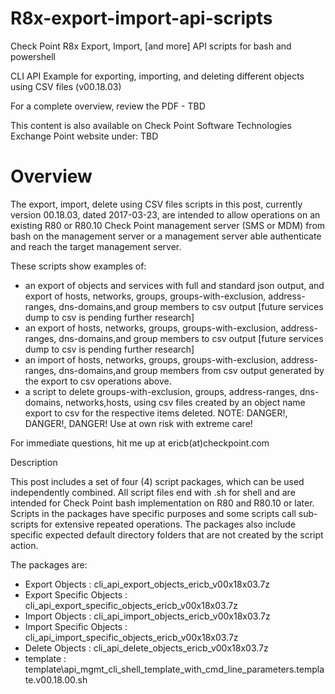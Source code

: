 # R8x-export-import-api-scripts
Check Point R8x Export, Import, [and more] API scripts for bash and powershell

CLI API Example for exporting, importing, and deleting different objects using CSV files (v00.18.03)

For a complete overview, review the PDF - TBD 

This content is also available on Check Point Software Technologies Exchange Point website under:
TBD

# Overview

The export, import, delete using CSV files scripts in this post, currently version 00.18.03, dated 2017-03-23, are intended to allow operations on an existing R80 or R80.10 Check Point management server (SMS or MDM) from bash on the management server or a management server able authenticate and reach the target management server.


These scripts show examples of:

- an export of objects and services with full and standard json output, and export of hosts, networks, groups, groups-with-exclusion, address-ranges, dns-domains,and group members to csv output [future services dump to csv is pending further research]
- an export of hosts, networks, groups, groups-with-exclusion, address-ranges, dns-domains,and group members to csv output [future services dump to csv is pending further research]
- an import of hosts, networks, groups, groups-with-exclusion, address-ranges, dns-domains,and group members from csv output generated by the export to csv operations above.
- a script to delete groups-with-exclusion, groups, address-ranges, dns-domains, networks,hosts, using csv files created by an object name export to csv for the respective items deleted.  NOTE:  DANGER!, DANGER!, DANGER!  Use at own risk with extreme care!

For immediate questions, hit me up at ericb(at)checkpoint.com

Description

This post includes a set of four (4) script packages, which can be used independently combined.  All script files end with .sh for shell and are intended for Check Point bash implementation on R80 and R80.10 or later.  Scripts in the packages have specific purposes and some scripts call sub-scripts for extensive repeated operations.  The packages also include specific expected default directory folders that are not created by the script action.

 

The packages are:

- Export Objects :  cli_api_export_objects_ericb_v00x18x03.7z
- Export Specific Objects :  cli_api_export_specific_objects_ericb_v00x18x03.7z
- Import Objects :  cli_api_import_objects_ericb_v00x18x03.7z
- Import Specific Objects :  cli_api_import_specific_objects_ericb_v00x18x03.7z
- Delete Objects :  cli_api_delete_objects_ericb_v00x18x03.7z
- template :  template\api_mgmt_cli_shell_template_with_cmd_line_parameters.template.v00.18.00.sh

 

